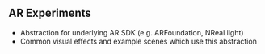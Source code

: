 ## AR Experiments

* Abstraction for underlying AR SDK (e.g. ARFoundation, NReal light)
* Common visual effects and example scenes which use this abstraction

